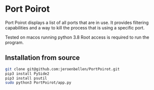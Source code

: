# Port Poirot

Port Poirot displays a list of all ports that are in use. It provides filtering capabilities and a way to kill the process
that is using a specific port.

Tested on macos running python 3.8
Root access is required to run the program.

## Installation from source
```bash
git clone git@github.com:jeroenbellen/PortPoirot.git
pip3 install PySide2
pip3 install psutil
sudo python3 PortPoirot/app.py
```
